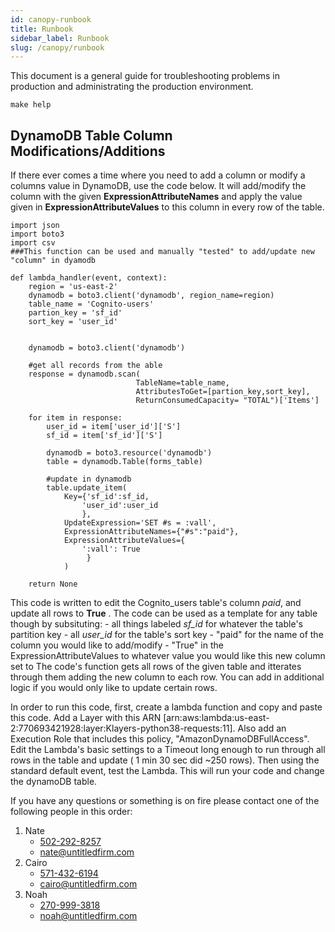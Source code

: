 ```yaml
---
id: canopy-runbook
title: Runbook
sidebar_label: Runbook
slug: /canopy/runbook
---
```



This document is a general guide for troubleshooting problems in production
and administrating the production environment.


```
make help
```

## DynamoDB Table Column Modifications/Additions
If there ever comes a time where you need to add a column or modify a columns value in DynamoDB, use the code below. It will add/modify the column with the given **ExpressionAttributeNames** and apply the value given in **ExpressionAttributeValues** to this column in every row of the table. 

```
import json
import boto3
import csv
###This function can be used and manually "tested" to add/update new "column" in dyamodb

def lambda_handler(event, context):
    region = 'us-east-2'
    dynamodb = boto3.client('dynamodb', region_name=region)
    table_name = 'Cognito-users'
    partion_key = 'sf_id'
    sort_key = 'user_id'
    

    dynamodb = boto3.client('dynamodb')

    #get all records from the able
    response = dynamodb.scan(
                            TableName=table_name,
                            AttributesToGet=[partion_key,sort_key],
                            ReturnConsumedCapacity= "TOTAL")['Items']

    for item in response:
        user_id = item['user_id']['S']
        sf_id = item['sf_id']['S']

        dynamodb = boto3.resource('dynamodb')
        table = dynamodb.Table(forms_table)
        
        #update in dynamodb
        table.update_item(
            Key={'sf_id':sf_id,
                'user_id':user_id
                },
            UpdateExpression='SET #s = :vall',
            ExpressionAttributeNames={"#s":"paid"},
            ExpressionAttributeValues={
                ':vall': True
                 }
            )

    return None
 ```
  This code is written to edit the Cognito_users table's column *paid*, and update all rows to **True** . The code can be used as a template for any table though by subsituting:
       -   all things labeled *sf_id* for whatever the table's partition key
       -   all *user_id* for the table's sort key
       -   "paid" for the name of the column you would like to add/modify
       -   "True" in the ExpressionAttributeValues to whatever value you would like this new column set to
The code's function gets all rows of the given table and itterates through them adding the new column to each row. You can add in additional logic if you would only like to update certain rows. 

In order to run this code, first, create a lambda function and copy and paste this code. Add a Layer with this ARN [arn:aws:lambda:us-east-2:770693421928:layer:Klayers-python38-requests:11]. Also add an Execution Role that includes this policy, "AmazonDynamoDBFullAccess". Edit the Lambda's basic settings to a Timeout long enough to run through all rows in the table and update ( 1 min 30 sec did ~250 rows). Then using the standard default event, test the Lambda. This will run your code and change the dynamoDB table. 
    

If you have any questions or something is on fire please contact one of the
following people in this order:

1. Nate
    - [502-292-8257](tel:+5022928257)
    - [nate@untitledfirm.com](mailto:nate@untitledfirm.com)
2. Cairo
    - [571-432-6194](tel:+5714326194)
    - [cairo@untitledfirm.com](mailto:cairo@untitledfirm.com)
3. Noah
    - [270-999-3818](tel:+2709993818)
    - [noah@untitledfirm.com](mailto:noah@untitledfirm.com)
